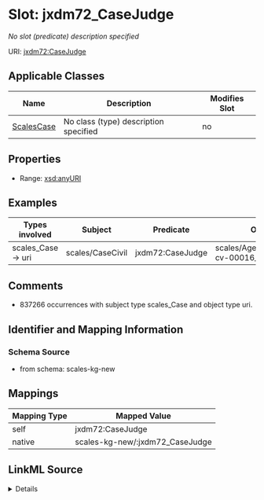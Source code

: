 

# Slot: jxdm72_CaseJudge


_No slot (predicate) description specified_





URI: [jxdm72:CaseJudge](http://release.niem.gov/niem/domains/jxdm/7.2/#CaseJudge)



<!-- no inheritance hierarchy -->





## Applicable Classes

| Name | Description | Modifies Slot |
| --- | --- | --- |
| [ScalesCase](../classes/ScalesCase.md) | No class (type) description specified |  no  |







## Properties

* Range: [xsd:anyURI](xsd:anyURI)






## Examples

| Types involved | Subject | Predicate | Object |
| --- | --- | --- | --- |
| scales_Case → uri | scales/CaseCivil | jxdm72:CaseJudge | scales/Agent/almd;;1:16-cv-00016_a4 |


## Comments

* 837266 occurrences with subject type scales_Case and object type uri.

## Identifier and Mapping Information







### Schema Source


* from schema: scales-kg-new




## Mappings

| Mapping Type | Mapped Value |
| ---  | ---  |
| self | jxdm72:CaseJudge |
| native | scales-kg-new/:jxdm72_CaseJudge |




## LinkML Source

<details>

```yaml
name: jxdm72_CaseJudge
description: No slot (predicate) description specified
comments:
- 837266 occurrences with subject type scales_Case and object type uri.
examples:
- description: scales_Case → uri
  object:
    example_object: scales/Agent/almd;;1:16-cv-00016_a4
    example_object_type: uri
    example_predicate: jxdm72:CaseJudge
    example_subject: scales/CaseCivil
    example_subject_type: scales_Case
from_schema: scales-kg-new
rank: 1000
slot_uri: jxdm72:CaseJudge
alias: jxdm72_CaseJudge
domain_of:
- scales_Case
range: uri

```
</details>